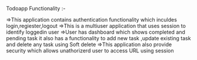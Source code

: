 Todoapp Functionality :-

=>This application contains authentication functionality which inculdes login,regiester,logout
=>This is a multiuser application that uses session to identify loggedin user
=>User has dashboard which shows completed and pending task it also has a functionality to add new task ,update existing task and delete any task using Soft delete
=>This application also provide security which allows unathorizerd user to access URL using session

